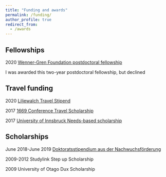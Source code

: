 ```yaml
---
title: "Funding and awards"
permalink: /funding/
author_profile: true
redirect_from: 
  - /awards
---
```

Fellowships
------
2020 [Wenner-Gren Foundation postdoctoral fellowship](https://www.swgc.org/postdoktorsstipendier-sverige.aspx)

I was awarded this two-year postdoctoral fellowship, but declined 


Travel funding
------
2020  [Liljewalch Travel Stipend](https://www.uu.se/en/findscholarships/scholarship/?id=315)

2017 [1669 Conference Travel Scholarship](https://www.uibk.ac.at/international-relations/austauschstudierende-outgoing/auslandsstipendien.html#Konferenzreisestipendium)

2017 [University of Innsbruck Needs-based scholarship](https://www.uibk.ac.at/studium/organisation/kosten-foerderungen/stipendien/foerderungsstipendien/index.html.en)

Scholarships
------
June 2018-June 2019 [Doktoratsstipendium aus der Nachwuchsförderung](https://www.uibk.ac.at/ffq/forschungsfoerderung/2018/dok-stips-2018-1.tranche/ausschreibung.html)

2009-2012 Studylink Step up Scholarship

2009 University of Otago Dux Scholarship


